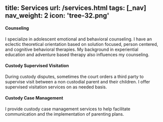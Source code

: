title: Services
url: /services.html
tags: [_nav]
nav_weight: 2
icon: 'tree-32.png'
---
<div class="row-fluid">
    <div class="span4">
        <h4>Counseling</h4>
        <p>I specialize in adolescent emotional and behavioral counseling.  I have an eclectic theoretical orientation based on solution focused, person centered, and cognitive behavioral therapies.  My background in experiential education and adventure based therapy also influences my counseling.</p>
    </div>
    <div class="span4">
        <h4>Custody Supervised Visitation</h4>
        <p>During custody disputes, sometimes the court orders a third party to supervise visit between a non custodial parent and their children.   I offer supervised visitation services on as needed basis.</p>
    </div>    
    <div class="span4">
        <h4>Custody Case Management</h4>
        <p>I provide custody case management services to help facilitate communication and the implementation of parenting plans.</p>
    </div>
</div>